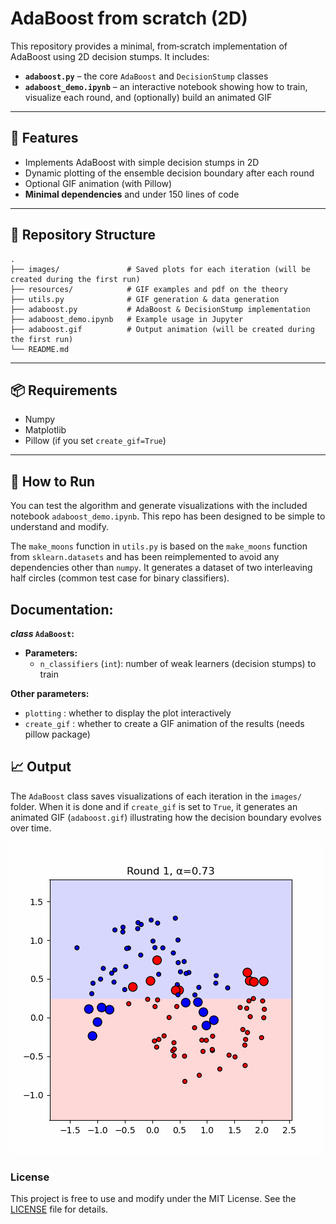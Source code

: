 # AdaBoost from scratch (2D)

This repository provides a minimal, from‑scratch implementation of AdaBoost using 2D decision stumps. It includes:

- **`adaboost.py`** – the core `AdaBoost` and `DecisionStump` classes  
- **`adaboost_demo.ipynb`** – an interactive notebook showing how to train, visualize each round, and (optionally) build an animated GIF  

---

## 🚀 Features

- Implements AdaBoost with simple decision stumps in 2D  
- Dynamic plotting of the ensemble decision boundary after each round  
- Optional GIF animation (with Pillow)  
- **Minimal dependencies** and under 150 lines of code

---

## 📁 Repository Structure

```text
.
├── images/               # Saved plots for each iteration (will be created during the first run)
├── resources/            # GIF examples and pdf on the theory
├── utils.py              # GIF generation & data generation
├── adaboost.py           # AdaBoost & DecisionStump implementation
├── adaboost_demo.ipynb   # Example usage in Jupyter
├── adaboost.gif          # Output animation (will be created during the first run)
└── README.md

```

---

## 📦 Requirements

- Numpy
- Matplotlib
- Pillow  (if you set `create_gif=True`)

---

## 🧪 How to Run

You can test the algorithm and generate visualizations with the included notebook `adaboost_demo.ipynb`. This repo has been designed to be simple to understand and modify.

The `make_moons` function in `utils.py` is based on the `make_moons` function from `sklearn.datasets` and has been reimplemented to avoid any dependencies other than `numpy`. It generates a dataset of two interleaving half circles (common test case for binary classifiers).

## Documentation:

**_class_ `AdaBoost`:**
- **Parameters:**
    - `n_classifiers` (`int`): number of weak learners (decision stumps) to train

**Other parameters:**
- `plotting` : whether to display the plot interactively
- `create_gif` : whether to create a GIF animation of the results (needs pillow package)


## 📈 Output

The `AdaBoost` class saves visualizations of each iteration in the `images/` folder. When it is done and if `create_gif` is set to `True`, it generates an animated GIF (`adaboost.gif`) illustrating how the decision boundary evolves over time.

![AdaBoost animation](https://github.com/paulbouuu/AdaBoost-from-scratch/raw/main/resources/adaboost_example.gif)

### License
This project is free to use and modify under the MIT License. See the [LICENSE](LICENSE) file for details.
